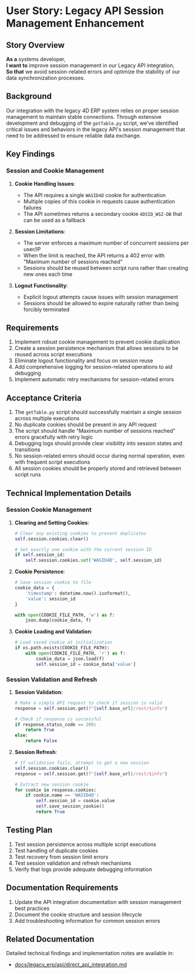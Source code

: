 # User Story: Legacy API Session Management Enhancement

## Story Overview

**As a** systems developer,  
**I want to** improve session management in our Legacy API integration,  
**So that** we avoid session-related errors and optimize the stability of our data synchronization processes.

## Background

Our integration with the legacy 4D ERP system relies on proper session management to maintain stable connections. Through extensive development and debugging of the `getTable.py` script, we've identified critical issues and behaviors in the legacy API's session management that need to be addressed to ensure reliable data exchange.

## Key Findings

### Session and Cookie Management

1. **Cookie Handling Issues**:
   - The API requires a single `WASID4D` cookie for authentication
   - Multiple copies of this cookie in requests cause authentication failures
   - The API sometimes returns a secondary cookie `4DSID_WSZ-DB` that can be used as a fallback

2. **Session Limitations**:
   - The server enforces a maximum number of concurrent sessions per user/IP
   - When the limit is reached, the API returns a 402 error with "Maximum number of sessions reached"
   - Sessions should be reused between script runs rather than creating new ones each time

3. **Logout Functionality**:
   - Explicit logout attempts cause issues with session management
   - Sessions should be allowed to expire naturally rather than being forcibly terminated

## Requirements

1. Implement robust cookie management to prevent cookie duplication
2. Create a session persistence mechanism that allows sessions to be reused across script executions
3. Eliminate logout functionality and focus on session reuse
4. Add comprehensive logging for session-related operations to aid debugging
5. Implement automatic retry mechanisms for session-related errors

## Acceptance Criteria

1. The `getTable.py` script should successfully maintain a single session across multiple executions
2. No duplicate cookies should be present in any API request
3. The script should handle "Maximum number of sessions reached" errors gracefully with retry logic
4. Debugging logs should provide clear visibility into session states and transitions
5. No session-related errors should occur during normal operation, even with frequent script executions
6. All session cookies should be properly stored and retrieved between script runs

## Technical Implementation Details

### Session Cookie Management

1. **Clearing and Setting Cookies**:
   ```python
   # Clear any existing cookies to prevent duplicates
   self.session.cookies.clear()
   
   # Set exactly one cookie with the current session ID
   if self.session_id:
       self.session.cookies.set('WASID4D', self.session_id)
   ```

2. **Cookie Persistence**:
   ```python
   # Save session cookie to file
   cookie_data = {
       'timestamp': datetime.now().isoformat(),
       'value': session_id
   }
   
   with open(COOKIE_FILE_PATH, 'w') as f:
       json.dump(cookie_data, f)
   ```

3. **Cookie Loading and Validation**:
   ```python
   # Load saved cookie at initialization
   if os.path.exists(COOKIE_FILE_PATH):
       with open(COOKIE_FILE_PATH, 'r') as f:
           cookie_data = json.load(f)
           self.session_id = cookie_data['value']
   ```

### Session Validation and Refresh

1. **Session Validation**:
   ```python
   # Make a simple API request to check if session is valid
   response = self.session.get(f"{self.base_url}/rest/$info")
   
   # Check if response is successful
   if response.status_code == 200:
       return True
   else:
       return False
   ```

2. **Session Refresh**:
   ```python
   # If validation fails, attempt to get a new session
   self.session.cookies.clear()
   response = self.session.get(f"{self.base_url}/rest/$info")
   
   # Extract new session cookie
   for cookie in response.cookies:
       if cookie.name == 'WASID4D':
           self.session_id = cookie.value
           self.save_session_cookie()
           return True
   ```

## Testing Plan

1. Test session persistence across multiple script executions
2. Test handling of duplicate cookies
3. Test recovery from session limit errors
4. Test session validation and refresh mechanisms
5. Verify that logs provide adequate debugging information

## Documentation Requirements

1. Update the API integration documentation with session management best practices
2. Document the cookie structure and session lifecycle
3. Add troubleshooting information for common session errors

## Related Documentation

Detailed technical findings and implementation notes are available in:
- [docs/legacy_erp/api/direct_api_integration.md](../../docs/legacy_erp/api/direct_api_integration.md) 